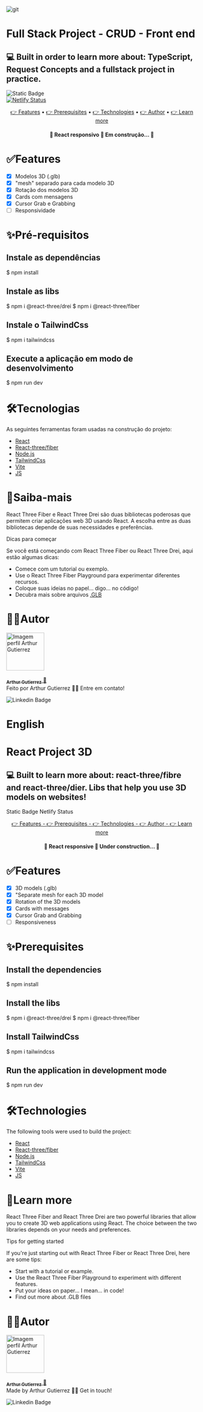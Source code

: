 ![git](https://github.com/ArthurGuti/Project-3D/assets/131212175/67dca253-fc4b-4a87-905f-287a1eb738bb)
# Full Stack Project - CRUD - Front end 
## 💻 Built in order to learn more about: TypeScript, Request Concepts and a fullstack project in practice.

<img alt="Static Badge" src="https://img.shields.io/badge/dev%20-%20Arthur%20-%20Gutierrez?color=%23907bf2&link=www.linkedin.com%2Fin%2Farthur-gutierrez-de-oliveira-dev2110"> <br> 
[![Netlify Status](https://api.netlify.com/api/v1/badges/f3da937e-4566-4b6f-b223-516d5b63cccd/deploy-status)](https://app.netlify.com/sites/project3d-arthur/deploys)

<p align="center">
 <a href="#features"> 👉 Features</a> •
 <a href="#pré-requisitos"> 👉 Prerequisites</a> • 
 <a href="#tecnologias"> 👉 Technologies</a> • 
 <a href="#autor">👉 Author</a> •
 <a href="#saiba-mais">👉 Learn more</a>
</p>

<h4 align="center"> 
	🚧  React responsivo 🚀 Em construção...  🚧
</h4>

# ✅Features

- [x] Modelos 3D (.glb)
- [x] "mesh" separado para cada modelo 3D
- [x] Rotação dos modelos 3D
- [x] Cards com mensagens
- [x] Cursor Grab e Grabbing
- [ ] Responsividade 

# ✨Pré-requisitos

## Instale as dependências
$ npm install 

## Instale as libs
$ npm i @react-three/drei
$ npm i @react-three/fiber

## Instale o TailwindCss
$ npm i tailwindcss

## Execute a aplicação em modo de desenvolvimento
$ npm run dev

# 🛠Tecnologias

As seguintes ferramentas foram usadas na construção do projeto:

- [React](https://pt-br.reactjs.org/)
- [React-three/fiber](https://docs.pmnd.rs/react-three-fiber/getting-started/introduction)
- [Node.js](https://nodejs.org/en/)
- [TailwindCss](https://tailwindcss.com/)
- [Vite](https://vitejs.dev/)
- [JS](https://vitejs.dev/](https://developer.mozilla.org/pt-BR/docs/Web/JavaScript))

# 📝Saiba-mais
React Three Fiber e React Three Drei são duas bibliotecas poderosas que permitem criar aplicações web 3D usando React. A escolha entre as duas bibliotecas depende de suas necessidades e preferências.

Dicas para começar

Se você está começando com React Three Fiber ou React Three Drei, aqui estão algumas dicas:

- Comece com um tutorial ou exemplo.
- Use o React Three Fiber Playground para experimentar diferentes recursos.
- Coloque suas ideias no papel... digo... no código!
- Decubra mais sobre arquivos [.GLB](https://imagetostl.com/pt/ver-glb-online)

# 🧑‍💻Autor
<a href="https://github.com/ArthurGuti/">
<div style="border-radius: 25%;">
  <img src="https://avatars.githubusercontent.com/u/131212175?s=400&u=ad1122209b601713ba611d911af19ade07d17c6f&v=4" width="100px" alt="Imagem perfil Arthur Gutierrez"/>
</div>
 <br/>
 <sub><b>Arthur Gutierrez</b></sub>
</a> <a href="www.linkedin.com/in/arthur-gutierrez-de-oliveira-dev2110" title="Linkedin">🚀</a><br/>
Feito por Arthur Gutierrez 👋🏽 Entre em contato!
<br/>

![Linkedin Badge](https://img.shields.io/badge/-ArthurDev-blue?style=flat-square&logo=Linkedin&logoColor=white&link=www.linkedin.com/in/arthur-gutierrez-de-oliveira-dev2110)



# English 


# React Project 3D
## 💻 Built to learn more about: react-three/fibre and react-three/dier. Libs that help you use 3D models on websites!
Static Badge
Netlify Status

<p align="center">
	<a href="#features"> 👉 Features - </a>
	<a href="#Prerequisites"> 👉 Prerequisites - </a>
	<a href="#Technologies"> 👉 Technologies - </a>
	<a href="#Author"> 👉 Author -  </a>
	<a href="#Learn more"> 👉 Learn more </a>
</p>

<h4 align="center"> 
	🚧 React responsive 🚀 Under construction... 🚧
</h4>

# ✅Features
 - [x] 3D models (.glb)
 - [x] "Separate mesh for each 3D model
 - [x] Rotation of the 3D models
 - [x] Cards with messages
 - [x] Cursor Grab and Grabbing
 - [ ] Responsiveness

# ✨Prerequisites

## Install the dependencies
$ npm install

## Install the libs
$ npm i @react-three/drei $ npm i @react-three/fiber

## Install TailwindCss
$ npm i tailwindcss

## Run the application in development mode
$ npm run dev

# 🛠Technologies
The following tools were used to build the project:

- [React](https://pt-br.reactjs.org/)
- [React-three/fiber](https://docs.pmnd.rs/react-three-fiber/getting-started/introduction)
- [Node.js](https://nodejs.org/en/)
- [TailwindCss](https://tailwindcss.com/)
- [Vite](https://vitejs.dev/)
- [JS](https://vitejs.dev/](https://developer.mozilla.org/pt-BR/docs/Web/JavaScript))

# 📝Learn more
React Three Fiber and React Three Drei are two powerful libraries that allow you to create 3D web applications using React. The choice between the two libraries depends on your needs and preferences.

Tips for getting started

If you're just starting out with React Three Fiber or React Three Drei, here are some tips:

- Start with a tutorial or example.
- Use the React Three Fiber Playground to experiment with different features.
- Put your ideas on paper... I mean... in code!
- Find out more about .GLB files
  
# 🧑‍💻Autor
<a href="https://github.com/ArthurGuti/">
<div style="border-radius: 25%;">
  <img src="https://avatars.githubusercontent.com/u/131212175?s=400&u=ad1122209b601713ba611d911af19ade07d17c6f&v=4" width="100px" alt="Imagem perfil Arthur Gutierrez"/>
</div>
 <br/>
 <sub><b>Arthur Gutierrez</b></sub>
</a> <a href="www.linkedin.com/in/arthur-gutierrez-de-oliveira-dev2110" title="Linkedin">🚀</a><br/>
Made by Arthur Gutierrez 👋🏽 Get in touch!
<br/>

![Linkedin Badge](https://img.shields.io/badge/-ArthurDev-blue?style=flat-square&logo=Linkedin&logoColor=white&link=www.linkedin.com/in/arthur-gutierrez-de-oliveira-dev2110)

